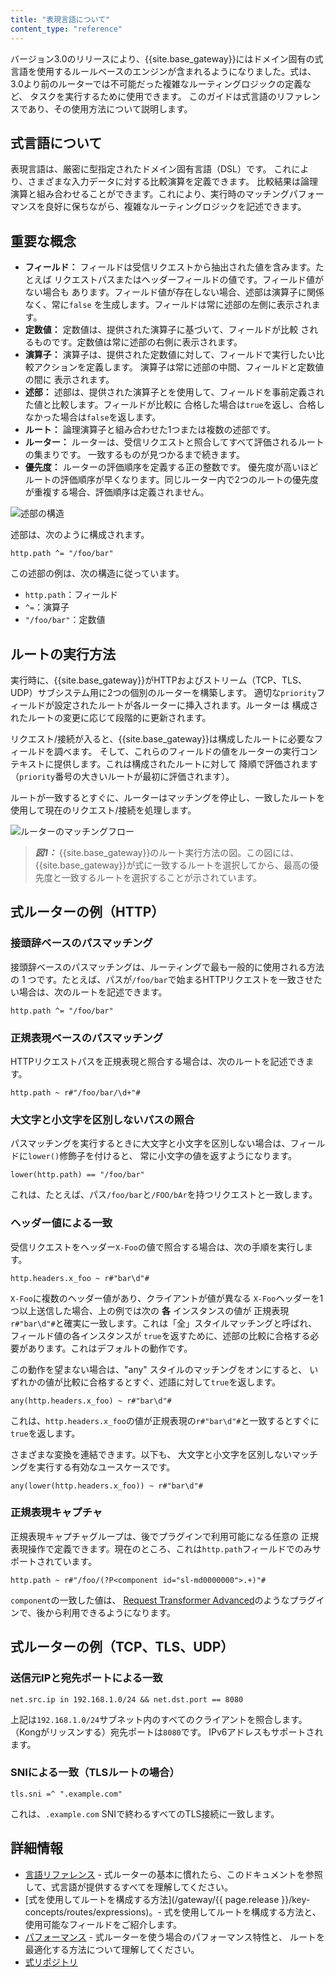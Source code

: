 ```yaml
---
title: "表現言語について"
content_type: "reference"
---
```

バージョン3\.0のリリースにより、{{site.base_gateway}}にはドメイン固有の式言語を使用するルールベースのエンジンが含まれるようになりました。式は、3\.0より前のルーターでは不可能だった複雑なルーティングロジックの定義など、
タスクを実行するために使用できます。
このガイドは式言語のリファレンスであり、その使用方法について説明します。

式言語について
-------

表現言語は、厳密に型指定されたドメイン固有言語（DSL）です。
これにより、さまざまな入力データに対する比較演算を定義できます。
比較結果は論理演算と組み合わせることができます。これにより、実行時のマッチングパフォーマンスを良好に保ちながら、複雑なルーティングロジックを記述できます。

重要な概念
-----

* **フィールド：** フィールドは受信リクエストから抽出された値を含みます。たとえば リクエストパスまたはヘッダーフィールドの値です。フィールド値がない場合も あります。フィールド値が存在しない場合、述部は演算子に関係なく、常に`false` を生成します。フィールドは常に述部の左側に表示されます。
* **定数値：** 定数値は、提供された演算子に基づいて、フィールドが比較 されるものです。定数値は常に述部の右側に表示されます。
* **演算子：** 演算子は、提供された定数値に対して、フィールドで実行したい比較アクションを定義します。 演算子は常に述部の中間、フィールドと定数値の間に 表示されます。
* **述部：** 述部は、提供された演算子とを使用して、フィールドを事前定義された値と比較します。フィールドが比較に 合格した場合は`true`を返し、合格しなかった場合は`false`を返します。
* **ルート：** 論理演算子と組み合わせた1つまたは複数の述部です。
* **ルーター：** ルーターは、受信リクエストと照合してすべて評価されるルートの集まりです。 一致するものが見つかるまで続きます。
* **優先度：** ルーターの評価順序を定義する正の整数です。 優先度が高いほどルートの評価順序が早くなります。同じルーター内で2つのルートの優先度が重複する場合、評価順序は定義されません。 

![述部の構造](/assets/images/products/gateway/reference/expressions-language/predicate.png)

述部は、次のように構成されます。

    http.path ^= "/foo/bar"

この述部の例は、次の構造に従っています。

* `http.path`：フィールド
* `^=`：演算子
* `"/foo/bar"`：定数値

ルートの実行方法
--------

実行時に、{{site.base_gateway}}がHTTPおよびストリーム（TCP、TLS、UDP）サブシステム用に2つの個別のルーターを構築します。
適切な`priority`フィールドが設定されたルートが各ルーターに挿入されます。ルーターは
構成されたルートの変更に応じて段階的に更新されます。

リクエスト/接続が入ると、{{site.base_gateway}}は構成したルートに必要なフィールドを調べます。
そして、これらのフィールドの値をルーターの実行コンテキストに提供します。これは構成されたルートに対して
降順で評価されます（`priority`番号の大きいルートが最初に評価されます）。

ルートが一致するとすぐに、ルーターはマッチングを停止し、一致したルートを使用して現在のリクエスト/接続を処理します。

![ルーターのマッチングフロー](/assets/images/products/gateway/reference/expressions-language/router-matching-flow.png)
> 
> ***図1：*** {{site.base_gateway}}のルート実行方法の図。この図には、{{site.base_gateway}}が式に一致するルートを選択してから、最高の優先度と一致するルートを選択することが示されています。

式ルーターの例（HTTP）
-------------

### 接頭辞ベースのパスマッチング

接頭辞ベースのパスマッチングは、ルーティングで最も一般的に使用される方法の 1 つです。たとえば、パスが`/foo/bar`で始まるHTTPリクエストを一致させたい場合は、次のルートを記述できます。

    http.path ^= "/foo/bar"

### 正規表現ベースのパスマッチング

HTTPリクエストパスを正規表現と照合する場合は、次のルートを記述できます。

    http.path ~ r#"/foo/bar/\d+"#

### 大文字と小文字を区別しないパスの照合

パスマッチングを実行するときに大文字と小文字を区別しない場合は、フィールドに`lower()`修飾子を付けると、
常に小文字の値を返すようになります。

    lower(http.path) == "/foo/bar"

これは、たとえば、パス`/foo/bar`と`/FOO/bAr`を持つリクエストと一致します。

### ヘッダー値による一致

受信リクエストをヘッダー`X-Foo`の値で照合する場合は、次の手順を実行します。

    http.headers.x_foo ~ r#"bar\d"#

`X-Foo`に複数のヘッダー値があり、クライアントが値が異なる
`X-Foo`ヘッダーを1つ以上送信した場合、上の例では次の **各** インスタンスの値が
正規表現`r#"bar\d"#`と確実に一致します。これは「全」スタイルマッチングと呼ばれ、フィールド値の各インスタンスが
`true`を返すために、述部の比較に合格する必要があります。これはデフォルトの動作です。

この動作を望まない場合は、"any" スタイルのマッチングをオンにすると、
いずれかの値が比較に合格するとすぐ、述語に対して`true`を返します。

    any(http.headers.x_foo) ~ r#"bar\d"#

これは、`http.headers.x_foo`の値が正規表現の`r#"bar\d"#`と一致するとすぐに`true`を返します。

さまざまな変換を連結できます。以下も、
大文字と小文字を区別しないマッチングを実行する有効なユースケースです。

    any(lower(http.headers.x_foo)) ~ r#"bar\d"#

### 正規表現キャプチャ

正規表現キャプチャグループは、後でプラグインで利用可能になる任意の
正規表現操作で定義できます。現在のところ、これは`http.path`フィールドでのみサポートされています。

    http.path ~ r#"/foo/(?P<component id="sl-md0000000">.+)"#

`component`の一致した値は、
[Request Transformer Advanced](/hub/kong-inc/request-transformer-advanced/how-to/templates/)のようなプラグインで、後から利用できるようになります。

式ルーターの例（TCP、TLS、UDP）
--------------------

### 送信元IPと宛先ポートによる一致

    net.src.ip in 192.168.1.0/24 && net.dst.port == 8080

上記は`192.168.1.0/24`サブネット内のすべてのクライアントを照合します。（Kongがリッスンする）宛先ポートは`8080`です。
IPv6アドレスもサポートされます。

### SNIによる一致（TLSルートの場合）

    tls.sni =^ ".example.com"

これは、`.example.com` SNIで終わるすべてのTLS接続に一致します。

詳細情報
----

* [言語リファレンス](/gateway/latest/reference/expressions-language/language-references/) \- 式ルーターの基本に慣れたら、このドキュメントを参照して、式言語が提供するすべてを理解してください。
* [式を使用してルートを構成する方法](/gateway/{{ page.release }}/key-concepts/routes/expressions)。\- 式を使用してルートを構成する方法と、使用可能なフィールドをご紹介します。
* [パフォーマンス](/gateway/latest/reference/expressions-language/performance/) \- 式ルーターを使う場合のパフォーマンス特性と、 ルートを最適化する方法について理解してください。
* [式リポジトリ](https://github.com/Kong/atc-router#table-of-contents)

